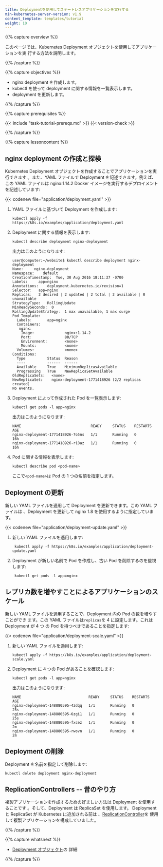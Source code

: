 ```yaml
---
title: Deploymentを使用してステートレスアプリケーションを実行する
min-kubernetes-server-version: v1.9
content_template: templates/tutorial
weight: 10
---
```


{{% capture overview %}}

このページでは、Kubernetes Deployment オブジェクトを使用してアプリケーションを実
行する方法を説明します。

{{% /capture %}}

{{% capture objectives %}}

- nginx deployment を作成します。
- kubectl を使って deployment に関する情報を一覧表示します。
- deployment を更新します。

{{% /capture %}}

{{% capture prerequisites %}}

{{< include "task-tutorial-prereqs.md" >}} {{< version-check >}}

{{% /capture %}}

{{% capture lessoncontent %}}

## nginx deployment の作成と探検

Kubernetes Deployment オブジェクトを作成することでアプリケーションを実行できます
。また、YAML ファイルで Deployment を記述できます。例えば、この YAML ファイルは
nginx:1.14.2 Docker イメージを実行するデプロイメントを記述しています:

{{< codenew file="application/deployment.yaml" >}}

1.  YAML ファイルに基づいて Deployment を作成します:

        kubectl apply -f https://k8s.io/examples/application/deployment.yaml

1.  Deployment に関する情報を表示します:

        kubectl describe deployment nginx-deployment

    出力はこのようになります:

        user@computer:~/website$ kubectl describe deployment nginx-deployment
        Name:     nginx-deployment
        Namespace:    default
        CreationTimestamp:  Tue, 30 Aug 2016 18:11:37 -0700
        Labels:     app=nginx
        Annotations:    deployment.kubernetes.io/revision=1
        Selector:   app=nginx
        Replicas:   2 desired | 2 updated | 2 total | 2 available | 0 unavailable
        StrategyType:   RollingUpdate
        MinReadySeconds:  0
        RollingUpdateStrategy:  1 max unavailable, 1 max surge
        Pod Template:
          Labels:       app=nginx
          Containers:
           nginx:
            Image:              nginx:1.14.2
            Port:               80/TCP
            Environment:        <none>
            Mounts:             <none>
          Volumes:              <none>
        Conditions:
          Type          Status  Reason
          ----          ------  ------
          Available     True    MinimumReplicasAvailable
          Progressing   True    NewReplicaSetAvailable
        OldReplicaSets:   <none>
        NewReplicaSet:    nginx-deployment-1771418926 (2/2 replicas created)
        No events.

1.  Deployment によって作成された Pod を一覧表示します:

        kubectl get pods -l app=nginx

    出力はこのようになります:

        NAME                                READY     STATUS    RESTARTS   AGE
        nginx-deployment-1771418926-7o5ns   1/1       Running   0          16h
        nginx-deployment-1771418926-r18az   1/1       Running   0          16h

1.  Pod に関する情報を表示します:

        kubectl describe pod <pod-name>

    ここで`<pod-name>`は Pod の 1 つの名前を指定します。

## Deployment の更新

新しい YAML ファイルを適用して Deployment を更新できます。この YAML ファイルは
、Deployment を更新して nginx 1.8 を使用するように指定しています。

{{< codenew file="application/deployment-update.yaml" >}}

1.  新しい YAML ファイルを適用します:

         kubectl apply -f https://k8s.io/examples/application/deployment-update.yaml

1.  Deployment が新しい名前で Pod を作成し、古い Pod を削除するのを監視します:

         kubectl get pods -l app=nginx

## レプリカ数を増やすことによるアプリケーションのスケール

新しい YAML ファイルを適用することで、Deployment 内の Pod の数を増やすことができ
ます。この YAML ファイルは`replicas`を 4 に設定します。これは Deployment が 4 つ
の Pod を持つべきであることを指定します:

{{< codenew file="application/deployment-scale.yaml" >}}

1.  新しい YAML ファイルを適用します:

        kubectl apply -f https://k8s.io/examples/application/deployment-scale.yaml

1.  Deployment に 4 つの Pod があることを確認します:

        kubectl get pods -l app=nginx

    出力はこのようになります:

        NAME                               READY     STATUS    RESTARTS   AGE
        nginx-deployment-148880595-4zdqq   1/1       Running   0          25s
        nginx-deployment-148880595-6zgi1   1/1       Running   0          25s
        nginx-deployment-148880595-fxcez   1/1       Running   0          2m
        nginx-deployment-148880595-rwovn   1/1       Running   0          2m

## Deployment の削除

Deployment を名前を指定して削除します:

    kubectl delete deployment nginx-deployment

## ReplicationControllers -- 昔のやり方

複製アプリケーションを作成するための好ましい方法は Deployment を使用することです
。そして、Deployment は ReplicaSet を使用します。 Deployment と ReplicaSet が
Kubernetes に追加される前は
、[ReplicationController](/docs/concepts/workloads/controllers/replicationcontroller/)を
使用して複製アプリケーションを構成していました。

{{% /capture %}}

{{% capture whatsnext %}}

- [Deployment オブジェクト](/ja/docs/concepts/workloads/controllers/deployment/)の
  詳細

{{% /capture %}}
